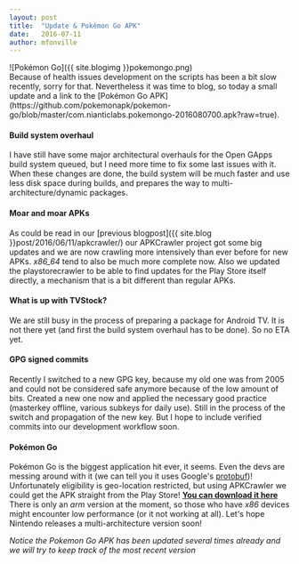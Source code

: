 ```yaml
---
layout: post
title:  "Update & Pokémon Go APK"
date:   2016-07-11
author: mfonville
---
```

<div markdown='1'>
![Pokémon Go]({{ site.blogimg }}pokemongo.png)
</div>
Because of health issues development on the scripts has been a bit slow recently, sorry for that.
Nevertheless it was time to blog, so today a small update and a link to the [Pokémon Go APK](https://github.com/pokemonapk/pokemon-go/blob/master/com.nianticlabs.pokemongo-2016080700.apk?raw=true).

#### Build system overhaul
I have still have some major architectural overhauls for the Open GApps build system queued, but I need more time to fix some last issues with it.
When these changes are done, the build system will be much faster and use less disk space during builds, and prepares the way to multi-architecture/dynamic packages.

#### Moar and moar APKs
As could be read in our [previous blogpost]({{ site.blog }}post/2016/06/11/apkcrawler/) our APKCrawler project got some big updates and we are now crawling more intensively than ever before for new APKs.
*x86_64* tend to also be much more complete now.
Also we updated the playstorecrawler to be able to find updates for the Play Store itself directly, a mechanism that is a bit different than regular APKs.

#### What is up with TVStock?
We are still busy in the process of preparing a package for Android TV. It is not there yet (and first the build system overhaul has to be done). So no ETA yet.

#### GPG signed commits
Recently I switched to a new GPG key, because my old one was from 2005 and could not be considered safe anymore because of the low amount of bits.
Created a new one now and applied the necessary good practice (masterkey offline, various subkeys for daily use). Still in the process of the switch and propagation of the new key.
But I hope to include verified commits into our development workflow soon.

#### Pokémon Go
Pokémon Go is the biggest application hit ever, it seems. Even the devs are messing around with it (we can tell you it uses Google's [protobuf](https://developers.google.com/protocol-buffers/))!
Unfortunately eligibility is geo-location restricted, but using APKCrawler we could get the APK straight from the Play Store! [**You can download it here**](https://github.com/pokemonapk/pokemon-go/blob/master/com.nianticlabs.pokemongo-2016080700.apk?raw=true)
There is only an *arm* version at the moment, so those who have *x86* devices might encounter low performance (or it not working at all).
Let's hope Nintendo releases a multi-architecture version soon!

*Notice the Pokemon Go APK has been updated several times already and we will try to keep track of the most recent version*
